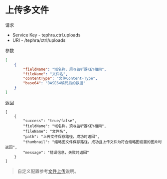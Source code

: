 # 上传多文件

请求
- Service Key - tephra.ctrl.uploads
- URI - /tephra/ctrl/uploads

参数
```json
[
    {
        "fieldName": "域名称，须与监听器KEY相同",
        "fileName": "文件名",
        "contentType": "文件Content-Type",
        "base64": "BASE64编码后的数据"
    }
]
```

返回
```
[
    {
        "success": "true/false",
        "fieldName": "域名称，须与监听器KEY相同",
        "fileName": "文件名",
        "path": "上传文件保存路径，成功时返回",
        "thumbnail": "缩略图文件保存路径，成功且上传文件为符合缩略图设置的图片时返回",
        "message": "错误信息，失败时返回"
    }
]
```

> 自定义配置参考[文件上传](upload.md)说明。
